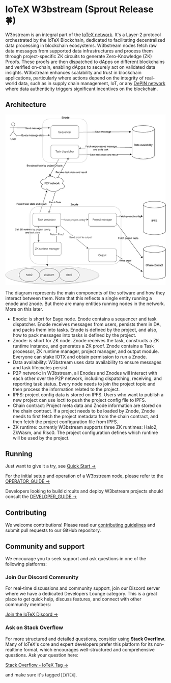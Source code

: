 # IoTeX W3bstream (Sprout Release 🍀)

W3bstream is an integral part of the [IoTeX network](https://iotex.io). It's a Layer-2 protocol orchestrated by the IoTeX Blockchain, dedicated to facilitating decentralized data processing in blockchain ecosystems. W3bstream nodes fetch raw data messages from supported data infrastructures and process them through project-specific ZK circuits to generate Zero-Knowledge (ZK) Proofs. These proofs are then dispatched to dApps on different blockchains and verified on-chain, enabling dApps to securely act on validated data insights. W3bstream enhances scalability and trust in blockchain applications, particularly where actions depend on the integrity of real-world data, such as in supply chain management, IoT, or any [DePIN network](https://iotex.io/blog/what-are-decentralized-physical-infrastructure-networks-depin/) where data authenticity triggers significant incentives on the blockchain.

## Architecture

<p align="center">
  <img src="./docs/architecture.drawio.png"/>
</p>

The diagram represents the main components of the software and how they interact between them. Note that this reflects a single entity running a enode and znode. But there are many entities running nodes in the network. More on this later.

- Enode: is short for Eage node. Enode contains a sequencer and task dispatcher. Enode receives messages from users, persists them in DA, and packs them into tasks. Enode is defined by the project, and also, how to pack messages into tasks is defined by the project.
- Znode: is short for ZK node. Znode receives the task, constructs a ZK runtime instance, and generates a ZK proof. Znode contains a Task processor, ZK runtime manager, project manager, and output module. Everyone can stake IOTX and obtain permission to run a Znode.
- Data availability: W3bstream uses data availability to ensure messages and task lifecycles persist.
- P2P network: in W3bstream, all Enodes and Znodes will interact with each other over the P2P network, including dispatching, receiving, and reporting task status. Every node needs to join the project topic and then process the information related to the project.
- IPFS: project config data is stored on IPFS. Users who want to publish a new project can use ioctl to push the project config file to IPFS.
- Chain contract: Project meta data and Znode information are stored on the chain contract. If a project needs to be loaded by Znode, Znode needs to first fetch the project metadata from the chain contract, and then fetch the project configuration file from IPFS. 
- ZK runtime: currently W3bstream supports three ZK runtimes: Halo2, ZkWasm, and Risc0. The project configuration defines which runtime will be used by the project.


## Running

Just want to give it a try, see [Quick Start →](./QUICK_START.md)

For the initial setup and operation of a W3bstream node, please refer to the [OPERATOR_GUIDE →](./OPERATOR_GUIDE.md)

Developers looking to build circuits and deploy W3bstream projects should consult the [DEVELOPER_GUIDE →](./DEVELOPER_GUIDE.md)

## Contributing

We welcome contributions! Please read our [contributing guidelines](CONTRIBUTING.md) and submit pull requests to our GitHub repository.

## Community and support

We encourage you to seek support and ask questions in one of the following platforms:

### Join Our Discord Community

For real-time discussions and community support, join our Discord server where we have a dedicated
Developers Lounge category. This is a great place to get quick help, discuss features, and connect with other community members:

[Join the IoTeX Discord →](https://iotex.io/devdiscord)

### Ask on Stack Overflow

For more structured and detailed questions, consider using **Stack Overflow**. Many of IoTeX's core and expert developers prefer this platform for its non-realtime format, which encourages well-structured and comprehensive questions. Ask your question here:

[Stack Overflow - IoTeX Tag →](https://stackoverflow.com/questions/tagged/iotex)

and make sure it's tagged [`IOTEX`].

